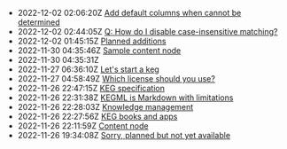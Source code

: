 * 2022-12-02 02:06:20Z [Add default columns when cannot be determined](../13)
* 2022-12-02 02:44:05Z [Q: How do I disable case-insensitive matching?](../11)
* 2022-12-02 01:45:15Z [Planned additions](../10)
* 2022-11-30 04:35:46Z [Sample content node](../9)
* 2022-11-30 04:35:31Z [](../8)
* 2022-11-27 06:36:10Z [Let's start a keg](../5)
* 2022-11-27 04:58:49Z [Which license should you use?](../7)
* 2022-11-26 22:47:15Z [KEG specification](../6)
* 2022-11-26 22:31:38Z [KEGML is Markdown with limitations](../4)
* 2022-11-26 22:28:03Z [Knowledge management](../1)
* 2022-11-26 22:27:56Z [KEG books and apps](../3)
* 2022-11-26 22:11:59Z [Content node](../2)
* 2022-11-26 19:34:08Z [Sorry, planned but not yet available](../0)
